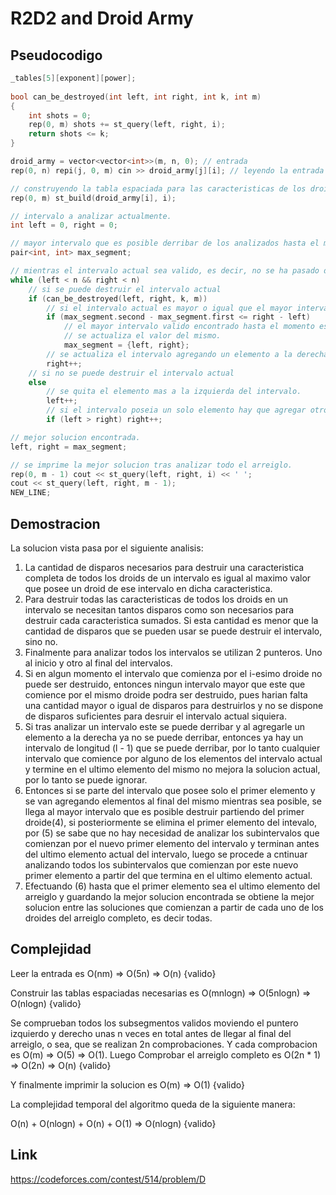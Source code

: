 # R2D2 and Droid Army

## Pseudocodigo

```cpp
_tables[5][exponent][power];
 
bool can_be_destroyed(int left, int right, int k, int m)
{
    int shots = 0;
    rep(0, m) shots += st_query(left, right, i);
    return shots <= k;
}

droid_army = vector<vector<int>>(m, n, 0); // entrada
rep(0, n) repi(j, 0, m) cin >> droid_army[j][i]; // leyendo la entrada

// construyendo la tabla espaciada para las caracteristicas de los droides para cada tipo de arma.
rep(0, m) st_build(droid_army[i], i); 

// intervalo a analizar actualmente.
int left = 0, right = 0;

// mayor intervalo que es posible derribar de los analizados hasta el momento.
pair<int, int> max_segment;

// mientras el intervalo actual sea valido, es decir, no se ha pasado del final del arreiglo
while (left < n && right < n)
	// si se puede destruir el intervalo actual
	if (can_be_destroyed(left, right, k, m))
		// si el intervalo actual es mayor o igual que el mayor intervalo valido encontrado hasta el momento.
		if (max_segment.second - max_segment.first <= right - left)
			// el mayor intervalo valido encontrado hasta el momento es el actual. 
			// se actualiza el valor del mismo.
			max_segment = {left, right};
		// se actualiza el intervalo agregando un elemento a la derecha.
		right++;
	// si no se puede destruir el intervalo actual
	else
		// se quita el elemento mas a la izquierda del intervalo.
		left++;
		// si el intervalo poseia un solo elemento hay que agregar otro elemento a la derecha para que el intervalo no quede vacio.
		if (left > right) right++;

// mejor solucion encontrada.
left, right = max_segment;

// se imprime la mejor solucion tras analizar todo el arreiglo.
rep(0, m - 1) cout << st_query(left, right, i) << ' ';
cout << st_query(left, right, m - 1);
NEW_LINE;
```

## Demostracion

La solucion vista pasa por el siguiente analisis:

1. La cantidad de disparos necesarios para destruir una caracteristica completa de todos los droids de un intervalo es igual al maximo valor que posee un droid de ese intervalo en dicha caracteristica.
2. Para destruir todas las caracteristicas de todos los droids en un intervalo se necesitan tantos disparos como son necesarios para destruir cada caracteristica sumados. Si esta cantidad es menor que la cantidad de disparos que se pueden usar se puede destruir el intervalo, sino no.
3. Finalmente para analizar todos los intervalos se utilizan 2 punteros. Uno al inicio y otro al final del intervalos.
4. Si en algun momento el intervalo que comienza por el i-esimo droide no puede ser destruido, entonces ningun intervalo mayor que este que comience por el mismo droide podra ser destruido, pues harian falta una cantidad mayor o igual de disparos para destruirlos y no se dispone de disparos suficientes para desruir el intervalo actual siquiera.
5. Si tras analizar un intervalo este se puede derribar y al agregarle un elemento a la derecha ya no se puede derribar, entonces ya hay un intervalo de longitud (l - 1) que se puede derribar, por lo tanto cualquier intervalo que comience por alguno de los elementos del intervalo actual y termine en el ultimo elemento del mismo no mejora la solucion actual, por lo tanto se puede ignorar.
6. Entonces si se parte del intervalo que posee solo el primer elemento y se van agregando elementos al final del mismo mientras sea posible, se llega al mayor intervalo que es posible destruir partiendo del primer droide(4), si posteriormente se elimina el primer elemento del intevalo, por (5) se sabe que no hay necesidad de analizar los subintervalos que comienzan por el nuevo primer elemento del intervalo y terminan antes del ultimo elemento actual del intervalo, luego se procede a cntinuar analizando todos los subintervalos que comienzan por este nuevo primer elemento a partir del que termina en el ultimo elemento actual.
7. Efectuando (6) hasta que el primer elemento sea el ultimo elemento del arreiglo y guardando la mejor solucion encontrada se obtiene la mejor solucion entre las soluciones que comienzan a partir de cada uno de los droides del arreiglo completo, es decir todas.

## Complejidad

Leer la entrada es O(nm) => O(5n) => O(n) {valido}

Construir las tablas espaciadas necesarias es O(mnlogn) => O(5nlogn) => O(nlogn) {valido}

Se comprueban todos los subsegmentos validos moviendo el puntero izquierdo y derecho unas n veces en total antes de llegar al final del arreiglo, o sea, que se realizan 2n comprobaciones. Y cada comprobacion es O(m) => O(5) => O(1). Luego Comprobar el arreiglo completo es O(2n * 1) => O(2n) => O(n) {valido}

Y finalmente imprimir la solucion es O(m) => O(1) {valido}

La complejidad temporal del algoritmo queda de la siguiente manera:

O(n) + O(nlogn) + O(n) + O(1) => O(nlogn) {valido}

## Link

https://codeforces.com/contest/514/problem/D

